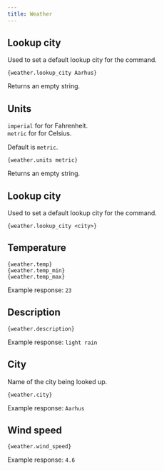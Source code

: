 ```yaml
---
title: Weather
---
```


## Lookup city 

Used to set a default lookup city for the command.

`{weather.lookup_city Aarhus}`

Returns an empty string.

## Units

`imperial` for for Fahrenheit.  
`metric` for for Celsius.

Default is `metric`.

`{weather.units metric}`

Returns an empty string.

## Lookup city 

Used to set a default lookup city for the command.

`{weather.lookup_city <city>}`

## Temperature 

`{weather.temp}`   
`{weather.temp_min}`   
`{weather.temp_max}` 

Example response: `23`

## Description

`{weather.description}`

Example response: `light rain`

## City

Name of the city being looked up.

`{weather.city}`

Example response: `Aarhus`

## Wind speed

`{weather.wind_speed}`

Example response: `4.6`